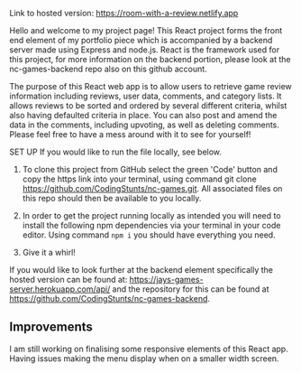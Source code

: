 Link to hosted version: https://room-with-a-review.netlify.app

Hello and welcome to my project page! This React project forms the front end element of my portfolio piece which is accompanied by a backend server made using Express and node.js. React is the framework used for this project, for more information on the backend portion, please look at the nc-games-backend repo also on this github account.

The purpose of this React web app is to allow users to retrieve game review information including reviews, user data, comments, and category lists. It allows reviews to be sorted and ordered by several different criteria, whilst also having defaulted criteria in place. You can also post and amend the data in the comments, including upvoting, as well as deleting comments. Please feel free to have a mess around with it to see for yourself!

SET UP
If you would like to run the file locally, see below.

1. To clone this project from GitHub select the green 'Code' button and copy the https link into your terminal, using command git clone https://github.com/CodingStunts/nc-games.git. All associated files on this repo should then be available to you locally.

2. In order to get the project running locally as intended you will need to install the following npm dependencies via your terminal in your code editor. Using command `npm i` you should have everything you need.

3. Give it a whirl!

If you would like to look further at the backend element specifically the hosted version can be found at: https://jays-games-server.herokuapp.com/api/ and the repository for this can be found at https://github.com/CodingStunts/nc-games-backend.

## Improvements

I am still working on finalising some responsive elements of this React app. Having issues making the menu display when on a smaller width screen.
